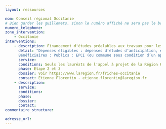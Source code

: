 ```yaml
---
layout: ressources

nom: Conseil régional Occitanie
# Bien garder les guillemets, sinon le numéro affiché ne sera pas le bon
numero_telephone: 
zone_intervention: 
    - Occitanie
interventions:
    - description: Financement d'études préalables aux travaux pour les lauréats de l'Appel à projets Reconquête des friches en Occitanie
      détail: "Dépenses éligibles : dépenses d’études d’anticipation, en amont de la fermeture programmée d’un site ; dépenses d’études préalables : diagnostic  pollution, études de sols, diagnostics bâtimentaires, études de potentialité, études deprogrammation urbaine, études de faisabilité, études de marché
      Bénéficiaires : Publics : EPCI (ou commune sous condition d’un appui significatif de l’EPCI), syndicat mixte, SEM ou SPL agissant pour le compte d’une collectivité éligible dans le cadre d’un mandat ou d’une concession, Etablissements Publics Fonciers. Les projets situés sur les métropoles sont exclus sauf pour les opérations inscrites au CPER ou dans les programmes opérationnels du contrat territorial Occitanie. Privés : analyse au cas par cas dans le cadre des objectifs d’Occitanie 2040"
      service:
      conditions: Seuls les lauréats de l'appel à projet de la Région Occitanie pourront bénéficier de financements. La  Région soutiendra au maximum 1 projet par EPCI et par an, quelle que soit la nature de la maîtrise d’ouvrage et de la dépense.
      phase: Etape 2 et 3
      dossier: Voir https://www.laregion.fr/friches-occitanie
      contact: Etienne Florentin - etienne.florentin@laregion.fr
    - description: 
      service:
      conditions: 
      phase: 
      dossier: 
      contact: 
commentaire_structure: 

adresse_url: 
---
```


